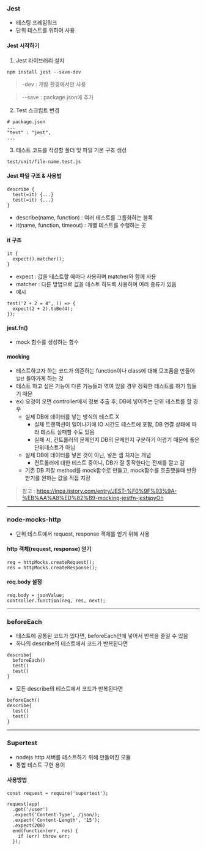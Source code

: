 ### Jest 
- 테스팅 프레임워크
- 단위 테스트를 위하여 사용

#### Jest  시작하기
1. Jest 라이브러리 설치
```
npm install jest --save-dev
```
> -dev : 개발 환경에서만 사용

> --save : package.json에 추가

2. Test 스크립트 변경
```
# package.json
...
"test" : "jest",
...
```

3. 테스트 코드를 작성할 폴더 및 파일 기본 구조 생성

`test/unit/file-name.test.js`


#### Jest 파일 구조 & 사용법
```
describe {
  test(=it) {...}
  test(=it) {...}
}
```
- describe(name, function) : 여러 테스트를 그룹화하는 블록
- it(name, function, timeout) : 개별 테스트를 수행하는 곳

#### it 구조
```
it {
  expect().matcher();
}
```
- expect : 값을 테스트할 때마다 사용하며 matcher와 함께 사용
- matcher : 다른 방법으로 값을 테스트 하도록 사용하며 여러 종류가 있음
- 예시
```
test('2 + 2 = 4", () => {
  expect(2 + 2).toBe(4);
});
```

#### jest.fn()
- mock 함수를 생성하는 함수 

#### mocking 
- 테스트하고자 하는 코드가 의존하는 function이나 class에 대해 모조품을 만들어 `일단` 돌아가게 하는 것
- 테스트 하고 싶은 기능이 다른 기능들과 엮여 있을 경우 정확한 테스트를 하기 힘들기 때문
- ex) 요청이 오면 controller에서 정보 추출 후, DB에 넣어주는 단위 테스트를 할 경우
  - 실제 DB에 데이터를 넣는 방식의 테스트 X
    - 실제 트랜잭션이 일어나기에 IO 시간도 테스트에 포함, DB 연결 상태에 따라 테스트 실패할 수도 있음
    - 실패 시, 컨트롤러의 문제인지 DB의 문제인지 구분하기 어렵기 때문에 좋은 단위테스트가 아님
  - 실제 DB에 데이터를 넣은 것이 아닌, 넣은 셈 치자는 개념
    - 컨트롤러에 대한 테스트 중이니, DB가 잘 동작한다는 전제를 깔고 감
  - 기존 DB 저장 method를 mock함수로 만들고, mock함수를 호출했을때 반환 받기를 원하는 값을 직접 지정
> 참고 : https://inpa.tistory.com/entry/JEST-%F0%9F%93%9A-%EB%AA%A8%ED%82%B9-mocking-jestfn-jestspyOn

-----
### node-mocks-http
- 단위 테스트에서 request, response 객체를 얻기 위해 사용

#### http 객체(request, response) 얻기
```
req = httpMocks.createRequest();
res = httpMocks.createResponse();
```

#### req.body 설정
```
req.body = jsonValue;
controller.function(req, res, next);
```

----
### beforeEach
- 테스트에 공통된 코드가 있다면, beforeEach안에 넣어서 반복을 줄일 수 있음
- 하나의 describe의 테스트에서 코드가 반복된다면
```
describe{
  beforeEach()
  test()
  test()
}
```
- 모든 describe의 테스트에서 코드가 반복된다면
```
beforeEach()
describe{
  test()
  test()
}
```

-----
### Supertest
- nodejs http 서버를 테스트하기 위해 만들어진 모듈
- 통합 테스트 구현 용이

#### 사용방법
```
const request = require('supertest');

request(app)
  .get('/user')
  .expect('Content-Type', /json/);
  .expect('Content-Length', '15');
  .expect(200)
  end(function(err, res) {
    if (err) throw err;
  });
```